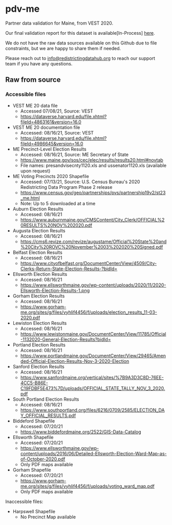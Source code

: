 # pdv-me
Partner data validation for Maine, from VEST 2020. 

Our final validation report for this dataset is available[In-Process] [here](https://redistrictingdatahub.org/dataset/).

We do not have the raw data sources available on this Github due to file constraints, but we are happy to share them if needed. 

Please reach out to info@redistrictingdatahub.org to reach our support team if you have any questions.

## Raw from source

### Accessible files
- VEST ME 20 data file
  - Accessed 07/08/21, Source: VEST
  - https://dataverse.harvard.edu/file.xhtml?fileId=4863161&version=16.0
- VEST ME 20 documentation file
  - Accessed: 08/16/21, Source: VEST
  - https://dataverse.harvard.edu/file.xhtml?fileId=4986645&version=16.0
- ME Precinct-Level Election Results
  - Accessed: 08/16/21, Source: ME Secretary of State
  - https://www.maine.gov/sos/cec/elec/results/results20.html#novtab
  - File names: presandvisecnty1120.xls and ussenator1120.xls  (available upon request)
- ME Voting Precincts 2020 Shapefile
  - Accessed: 07/13/21, Source: U.S. Census Bureau's 2020 Redistricting Data Program Phase 2 release
  - https://www.census.gov/geo/partnerships/pvs/partnership19v2/st23_me.html
  - Note: Up to 5 downloaded at a time
- Auburn Election Results  
  - Accessed: 08/16/21
  - https://www.auburnmaine.gov/CMSContent/City_Clerk/OFFICIAL%20RESULTS%20NOV%202020.pdf
- Augusta Election Results
  - Accessed: 08/16/21
  - https://cms6.revize.com/revize/augustame/Official%20State%20and%20City%20ROVC%20November%2003%202020%20Signed.pdf
- Belfast Election Results
  - Accessed: 08/16/21
  - https://www.cityofbelfast.org/DocumentCenter/View/4509/City-Clerks-Return-State-Election-Results-?bidId=
- Ellsworth Election Results
  - Accessed: 08/16/21
  - https://www.ellsworthmaine.gov/wp-content/uploads/2020/11/2020-Ellsworth-Election-Results-1.png
- Gorham Election Results
  - Accessed: 08/16/21
  - https://www.gorham-me.org/sites/g/files/vyhlif4456/f/uploads/election_results_11-03-2020.pdf
- Lewiston Election Results
  - Accessed: 08/16/21
  - https://www.lewistonmaine.gov/DocumentCenter/View/11785/Official-1132020-General-Election-Results?bidId=
- Portland Election Results
  - Accessed: 08/16/21
  - https://www.portlandmaine.gov/DocumentCenter/View/29465/Amended-Official-Election-Results-Nov-3-2020-Election
- Sanford Election Results
  - Accessed: 08/16/21
  - https://www.sanfordmaine.org/vertical/sites/%7B9A3D3C8D-76EE-4CC5-B86E-C19FDBF5E473%7D/uploads/OFFICIAL_STATE_TALLY_NOV_3_2020.pdf
- South Portland Election Results
  - Accessed: 08/16/21
  - https://www.southportland.org/files/6216/0709/2585/ELECTION_DAY_OFFICIAL_RESULTS.pdf
- Biddeford Shapefile
  - Accessed: 07/20/21
  - https://www.biddefordmaine.org/2522/GIS-Data-Catalog
- Ellsworth Shapefile
  - Accessed: 07/20/21
  - https://www.ellsworthmaine.gov/wp-content/uploads/2016/06/Detailed-Ellsworth-Election-Ward-Map-as-of-October-2020.pdf
  - Only PDF maps available
- Gorham Shapefile
  - Accessed: 07/20/21
  - https://www.gorham-me.org/sites/g/files/vyhlif4456/f/uploads/voting_ward_map.pdf
  - Only PDF maps available

Inaccessible files: 
- Harpswell Shapefile
  - No Precinct Map available

